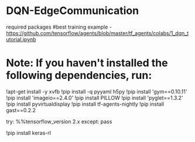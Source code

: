 # DQN-EdgeCommunication

required packages
#best training example - https://github.com/tensorflow/agents/blob/master/tf_agents/colabs/1_dqn_tutorial.ipynb

# Note: If you haven't installed the following dependencies, run:
!apt-get install -y xvfb
!pip install -q pyyaml h5py
!pip install 'gym==0.10.11'
!pip install 'imageio==2.4.0'
!pip install PILLOW
!pip install 'pyglet==1.3.2'
!pip install pyvirtualdisplay
!pip install tf-agents-nightly
!pip install gast==0.2.2 

try:
  %%tensorflow_version 2.x
except:
  pass

!pip install keras-rl